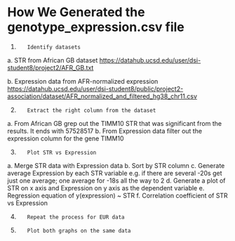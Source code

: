 # How We Generated the genotype_expression.csv file

1.        Identify datasets
a.        STR from African GB dataset
https://datahub.ucsd.edu/user/dsi-student8/project2/AFR_GB.txt

b.        Expression data from AFR-normalized expression
https://datahub.ucsd.edu/user/dsi-student8/public/project2-association/dataset/AFR_normalized_and_filtered_hg38_chr11.csv

2.        Extract the right column from the dataset
a.        From African GB grep out the TIMM10 STR that was significant from the results. It ends with 57528517
b.        From Expression data filter out the expression column for the gene TIMM10

3.        Plot STR vs Expression
a.        Merge STR data with Expression data
b.        Sort by STR column
c.        Generate average Expression by each STR  variable e.g. if there are several -20s get just one average; one average for -18s all the way to 2
d.        Generate a plot of STR on x axis and Expression on y axis as the dependent variable
e.        Regression equation of y(expression) ~ STR
f.        Correlation coefficient of STR vs Expression

4.        Repeat the process for EUR data

5.        Plot both graphs on the same data
